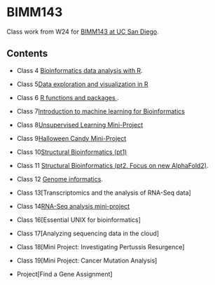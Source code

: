 # BIMM143
Class work from W24 for [BIMM143 at UC San Diego](https://bioboot.github.io/bimm143_W24/).

## Contents 
- Class 4 [Bioinformatics data analysis with R](https://github.com/cciren/BIMM143/blob/main/class%2004/class4.pdf).

- Class 5[Data exploration and visualization in R](https://github.com/cciren/BIMM143/blob/main/class05/class05.pdf)

- Class 6 [R functions and packages ](https://github.com/cciren/BIMM143/blob/main/Class06/Class06.pdf).

- Class 7[Introduction to machine learning for Bioinformatics](https://github.com/cciren/BIMM143/blob/main/class-07.pdf)

- Class 8[Unsupervised Learning Mini-Project](https://github.com/cciren/BIMM143/blob/main/class08/class08.pdf)

- Class 9[Halloween Candy Mini-Project](https://github.com/cciren/BIMM143/blob/main/Class%209%20-%202/6/class-09--feb-.pdf)

- Class 10[Structural Bioinformatics (pt1)](https://github.com/cciren/BIMM143/blob/main/Class%2010/Class10.pdf)
 
- Class 11 [Structural Bioinformatics (pt2. Focus on new AlphaFold2)](https://github.com/cciren/BIMM143/blob/main/Class%2011/Class-11.pdf).

- Class 12 [Genome informatics](https://github.com/cciren/BIMM143/blob/main/Class%2012/class12-.pdf).

- Class 13[Transcriptomics and the analysis of RNA-Seq data]

- Class 14[RNA-Seq analysis mini-project](https://github.com/cciren/BIMM143/blob/main/Class%2014/class-14-.pdf)

- Class 16[Essential UNIX for bioinformatics]

- Class 17[Analyzing sequencing data in the cloud]

- Class 18[Mini Project: Investigating Pertussis Resurgence]

- Class 19[Mini Project: Cancer Mutation Analysis]

- Project[Find a Gene Assignment]





